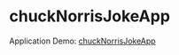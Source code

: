 # chuckNorrisJokeApp
Application Demo: [chuckNorrisJokeApp](http://eaw20024.github.io/chuckNorrisJokeApp/)
